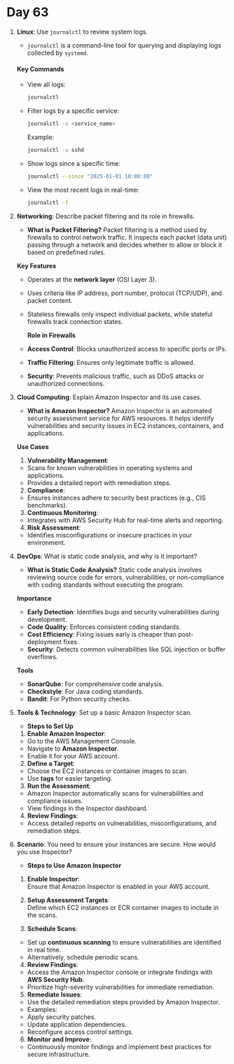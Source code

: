 # Day 63

1. **Linux**: Use `journalctl` to review system logs.
   - `journalctl` is a command-line tool for querying and displaying logs collected by `systemd`.

   #### **Key Commands**
   - View all logs:
     ```bash
     journalctl
     ```
   - Filter logs by a specific service:
     ```bash
     journalctl -u <service_name>
     ```
     Example:  
     ```bash
     journalctl -u sshd
     ```
   - Show logs since a specific time:
     ```bash
     journalctl --since "2025-01-01 10:00:00"
     ```
   - View the most recent logs in real-time:
     ```bash
     journalctl -f
     ```


2. **Networking**: Describe packet filtering and its role in firewalls.
   * **What is Packet Filtering?**
Packet filtering is a method used by firewalls to control network traffic. It inspects each packet (data unit) passing through a network and decides whether to allow or block it based on predefined rules.

    **Key Features**
   - Operates at the **network layer** (OSI Layer 3).
   - Uses criteria like IP address, port number, protocol (TCP/UDP), and packet content.
   - Stateless firewalls only inspect individual packets, while stateful firewalls track connection states.
   
     **Role in Firewalls**
   - **Access Control**: Blocks unauthorized access to specific ports or IPs.
   - **Traffic Filtering**: Ensures only legitimate traffic is allowed.
   - **Security**: Prevents malicious traffic, such as DDoS attacks or unauthorized connections.


3. **Cloud Computing**: Explain Amazon Inspector and its use cases.
   * **What is Amazon Inspector?**
Amazon Inspector is an automated security assessment service for AWS resources. It helps identify vulnerabilities and security issues in EC2 instances, containers, and applications.

   **Use Cases**
    1. **Vulnerability Management**:
    - Scans for known vulnerabilities in operating systems and applications.
    - Provides a detailed report with remediation steps.
    
    2. **Compliance**:
    - Ensures instances adhere to security best practices (e.g., CIS benchmarks).
    
    3. **Continuous Monitoring**:
    - Integrates with AWS Security Hub for real-time alerts and reporting.
    
    4. **Risk Assessment**:
    - Identifies misconfigurations or insecure practices in your environment.


4. **DevOps**: What is static code analysis, and why is it important?
   * **What is Static Code Analysis?**
Static code analysis involves reviewing source code for errors, vulnerabilities, or non-compliance with coding standards without executing the program.

   **Importance**
   - **Early Detection**: Identifies bugs and security vulnerabilities during development.
   - **Code Quality**: Enforces consistent coding standards.
   - **Cost Efficiency**: Fixing issues early is cheaper than post-deployment fixes.
   - **Security**: Detects common vulnerabilities like SQL injection or buffer overflows.

   **Tools**
   - **SonarQube**: For comprehensive code analysis.
   - **Checkstyle**: For Java coding standards.
   - **Bandit**: For Python security checks.


5. **Tools & Technology**: Set up a basic Amazon Inspector scan.
   * **Steps to Set Up**
    1. **Enable Amazon Inspector**:
    - Go to the AWS Management Console.
    - Navigate to **Amazon Inspector**.
    - Enable it for your AWS account.
    
    2. **Define a Target**:
    - Choose the EC2 instances or container images to scan.
    - Use **tags** for easier targeting.
    
    3. **Run the Assessment**:
    - Amazon Inspector automatically scans for vulnerabilities and compliance issues.
    - View findings in the Inspector dashboard.
    
    4. **Review Findings**:
    - Access detailed reports on vulnerabilities, misconfigurations, and remediation steps.


6. **Scenario**: You need to ensure your instances are secure. How would you use Inspector?
   * **Steps to Use Amazon Inspector**
    1. **Enable Inspector**:  
       Ensure that Amazon Inspector is enabled in your AWS account.
    
    2. **Setup Assessment Targets**:  
       Define which EC2 instances or ECR container images to include in the scans.
    
    3. **Schedule Scans**:  
    - Set up **continuous scanning** to ensure vulnerabilities are identified in real time.
    - Alternatively, schedule periodic scans.
    
    4. **Review Findings**:
    - Access the Amazon Inspector console or integrate findings with **AWS Security Hub**.
    - Prioritize high-severity vulnerabilities for immediate remediation.
    
    5. **Remediate Issues**:
    - Use the detailed remediation steps provided by Amazon Inspector.
    - Examples:
     - Apply security patches.
     - Update application dependencies.
     - Reconfigure access control settings.
    
    6. **Monitor and Improve**:
    - Continuously monitor findings and implement best practices for secure infrastructure.



